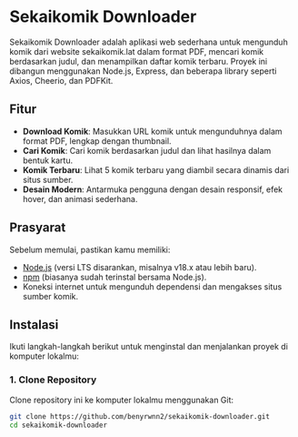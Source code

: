 # Sekaikomik Downloader

Sekaikomik Downloader adalah aplikasi web sederhana untuk mengunduh komik dari website sekaikomik.lat dalam format PDF, mencari komik berdasarkan judul, dan menampilkan daftar komik terbaru. Proyek ini dibangun menggunakan Node.js, Express, dan beberapa library seperti Axios, Cheerio, dan PDFKit.

## Fitur
- **Download Komik**: Masukkan URL komik untuk mengunduhnya dalam format PDF, lengkap dengan thumbnail.
- **Cari Komik**: Cari komik berdasarkan judul dan lihat hasilnya dalam bentuk kartu.
- **Komik Terbaru**: Lihat 5 komik terbaru yang diambil secara dinamis dari situs sumber.
- **Desain Modern**: Antarmuka pengguna dengan desain responsif, efek hover, dan animasi sederhana.

## Prasyarat
Sebelum memulai, pastikan kamu memiliki:
- [Node.js](https://nodejs.org/) (versi LTS disarankan, misalnya v18.x atau lebih baru).
- [npm](https://www.npmjs.com/) (biasanya sudah terinstal bersama Node.js).
- Koneksi internet untuk mengunduh dependensi dan mengakses situs sumber komik.

## Instalasi
Ikuti langkah-langkah berikut untuk menginstal dan menjalankan proyek di komputer lokalmu:

### 1. Clone Repository
Clone repository ini ke komputer lokalmu menggunakan Git:
```bash
git clone https://github.com/benyrwnn2/sekaikomik-downloader.git
cd sekaikomik-downloader

